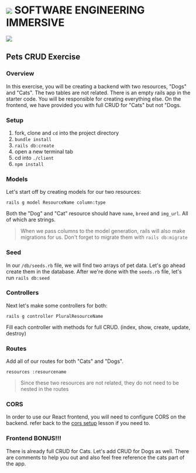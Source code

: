 # ![](https://ga-dash.s3.amazonaws.com/production/assets/logo-9f88ae6c9c3871690e33280fcf557f33.png)  SOFTWARE ENGINEERING IMMERSIVE

![](https://media1.giphy.com/media/hPyONzUYJhLZS/giphy.gif)

## Pets CRUD Exercise

### Overview

In this exercise, you will be creating a backend with two resources, "Dogs" and "Cats". The two tables are not related. There is an empty rails app in the starter code. You will be responsible for creating everything else. On the frontend, we have provided you with full CRUD for "Cats" but not "Dogs.

### Setup

1. fork, clone and `cd` into the project directory
1. `bundle install`
1. `rails db:create`
1. open a new terminal tab
1. cd into `./client`
1. `npm install`

### Models

Let's start off by creating models for our two resources:

`rails g model ResourceName column:type`

Both the "Dog" and "Cat" resource should have `name`, `breed` and `img_url`. All of which are strings.

> When we pass columns to the model generation, rails will also make migrations for us. Don't forget to migrate them with `rails db:migrate`
 
### Seed

In our `/db/seeds.rb` file, we will find two arrays of pet data. Let's go ahead create them in the database. After we're done with the `seeds.rb` file, let's run `rails db:seed`

### Controllers

Next let's make some controllers for both:

`rails g controller PluralResourceName`

Fill each controller with methods for full CRUD. (index, show, create, update, destroy)

### Routes

Add all of our routes for both "Cats" and "Dogs".

`resources :resourcename`

> Since these two resources are not related, they do not need to be nested in the routes

### CORS

In order to use our React frontend, you will need to configure CORS on the backend. refer back to the [cors setup](https://git.generalassemb.ly/sei-nyc-phoenix/cors-setup) lesson if you need to.

### Frontend BONUS!!!

There is already full CRUD for Cats. Let's add CRUD for Dogs as well. There are comments to help you out and also feel free reference the cats part of the app.
